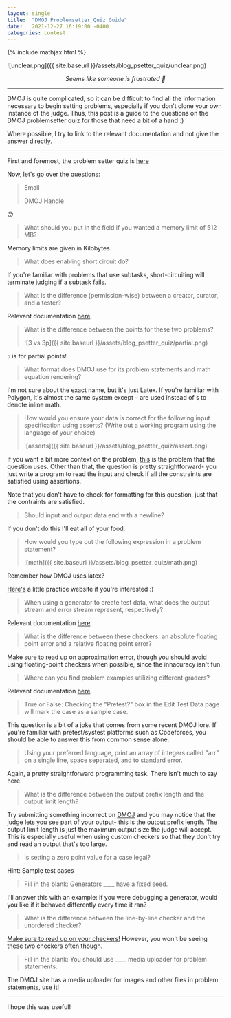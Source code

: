 ```yaml
---
layout: single
title:  "DMOJ Problemsetter Quiz Guide"
date:   2021-12-27 16:19:00 -0400
categories: contest
---
```


{% include mathjax.html %}

![unclear.png]({{ site.baseurl }}/assets/blog_psetter_quiz/unclear.png)

<p style="text-align: center; font-style: italic;">Seems like someone is frustrated 👀</p>

---

DMOJ is quite complicated, so it can be difficult to find all the information necessary to begin setting problems,
especially if you don't clone your own instance of the judge. Thus, this post is a guide to the questions on the
DMOJ problemsetter quiz for those that need a bit of a hand :)

Where possible, I try to link to the relevant documentation and not give the answer directly.

---

First and foremost, the problem setter quiz is
[here](https://docs.google.com/forms/d/e/1FAIpQLSeU59cCdTbbGAwuGnLzcps6xbp1c-GF9pbwtsJg9z5xtZ8Eiw/viewform)

Now, let's go over the questions:

> Email
>
> DMOJ Handle

😛

> What should you put in the field if you wanted a memory limit of 512 MB?

Memory limits are given in Kilobytes.

> What does enabling short circuit do?

If you're familiar with problems that use subtasks, short-circuiting will terminate judging if a subtask fails.

> What is the difference (permission-wise) between a creator, curator, and a tester?

Relevant documentation [here](https://docs.dmoj.ca/#/site/managing_problems).

> What is the difference between the points for these two problems?
> 
> ![3 vs 3p]({{ site.baseurl }}/assets/blog_psetter_quiz/partial.png)

`p` is for partial points!

> What format does DMOJ use for its problem statements and math equation rendering?

I'm not sure about the exact name, but it's just Latex.  If you're familiar with Polygon, it's almost the same system 
except `~` are used instead of `$` to denote inline math.

> How would you ensure your data is correct for the following input specification using asserts? (Write out a working program using the language of your choice)
> 
> ![asserts]({{ site.baseurl }}/assets/blog_psetter_quiz/assert.png)

If you want a bit more context on the problem, [this](https://dmoj.ca/problem/wac3p7) is the problem that the question 
uses.  Other than that, the question is pretty straightforward- you just write a program to read the input and check if all the 
constraints are satisfied using assertions.

Note that you don't have to check for formatting for this question, just that the contraints are satisfied.

> Should input and output data end with a newline?

If you don't do this I'll eat all of your food.

> How would you type out the following expression in a problem statement?
> 
> ![math]({{ site.baseurl }}/assets/blog_psetter_quiz/math.png)

Remember how DMOJ uses latex?

[Here's](https://texnique.xyz/) a little practice website if you're interested :)

> When using a generator to create test data, what does the output stream and error stream represent, respectively?

Relevant documentation [here](https://docs.dmoj.ca/#/problem_format/generator).

> What is the difference between these checkers: an absolute floating point error and a relative floating point error?

Make sure to read up on [approximation error](https://en.wikipedia.org/wiki/Approximation_error), though you should 
avoid using floating-point checkers when possible, since the innacuracy isn't fun.

> Where can you find problem examples utilizing different graders?

Relevant documentation [here](https://docs.dmoj.ca/#/problem_format/problem_examples).

> True or False: Checking the "Pretest?" box in the Edit Test Data page will mark the case as a sample case.

This question is a bit of a joke that comes from some recent DMOJ lore.
If you're familiar with pretest/systest platforms such as Codeforces, you should be able to answer this from common
sense alone.

> Using your preferred language, print an array of integers called "arr" on a single line, space separated, and to standard error.

Again, a pretty straightforward programming task.  There isn't much to say here.

> What is the difference between the output prefix length and the output limit length?

Try submitting something incorrect on [DMOJ](https://dmoj.ca) and you may notice that the judge lets you see part of 
your output- this is the output prefix length.  The output limit length is just the maximum output size the judge will
accept.  This is especially useful when using custom checkers so that they don't try and read an output that's too large.

> Is setting a zero point value for a case legal?

Hint: Sample test cases

> Fill in the blank: Generators ____ have a fixed seed.

I'll answer this with an example: if you were debugging a generator, would you like if it behaved differently every 
time it ran?

> What is the difference between the line-by-line checker and the unordered checker?

[Make sure to read up on your checkers!](https://docs.dmoj.ca/#/problem_format/custom_checkers) However, you won't be 
seeing these two checkers often though.

> Fill in the blank: You should use ____ media uploader for problem statements.

The DMOJ site has a media uploader for images and other files in problem statements, use it!

---

I hope this was useful!